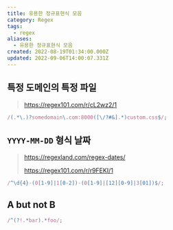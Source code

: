 ```yaml
---
title: 유용한 정규표현식 모음
category: Regex
tags:
  - regex
aliases:
  - 유용한 정규표현식 모음
created: 2022-08-19T01:34:00.000Z
updated: 2022-09-06T14:00:07.331Z
---
```


<Metadata />

## 특정 도메인의 특정 파일

> https://regex101.com/r/cL2wz2/1

```js
/(.*\.)?somedomain\.com:8000([\/?#&].*)custom.css$/;
```

## `YYYY-MM-DD` 형식 날짜

> https://regexland.com/regex-dates/
>
> https://regex101.com/r/r9FEKI/1

```js
/^\d{4}-(0[1-9]|1[0-2])-(0[1-9]|[12][0-9]|3[01])$/;
```

## A but not B

```js
/^(?!.*bar).*foo/;
```
